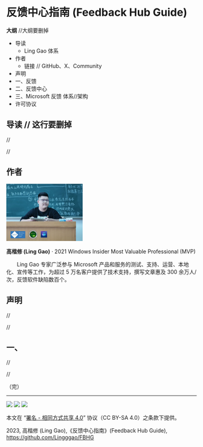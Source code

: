 # 反馈中心指南 (Feedback Hub Guide)

**大纲** //大纲要删掉

- 导读
  - Ling Gao 体系
- 作者
  - 链接 // GitHub、X、Community
- 声明
- 一、反馈
- 二、反馈中心
- 三、Microsoft 反馈 体系//架构
- 许可协议

## 导读 // 这行要删掉

//

//

## 作者

<img src="Images/Ling Gao.jpg" width = "40%" />

**高楷修 (Ling Gao)** · 2021 Windows Insider Most Valuable Professional (MVP)

&emsp;&emsp;Ling Gao 专家广泛参与 Microsoft 产品和服务的测试、支持、运营、本地化、宣传等工作，为超过 5 万名客户提供了技术支持，撰写文章惠及 300 余万人/次，反馈软件缺陷数百个。

## 声明

//

//

## 一、

//

//

（完）

---

<img src="https://mirrors.creativecommons.org/presskit/icons/cc.xlarge.png" width = "3%" /> <img src="https://mirrors.creativecommons.org/presskit/icons/by.xlarge.png" width = "3%" /> <img src="https://mirrors.creativecommons.org/presskit/icons/sa.xlarge.png" width = "3%" />

本文在 “[署名 - 相同方式共享 4.0](https://creativecommons.org/licenses/by-sa/4.0/legalcode.zh-Hans)” 协议（CC BY-SA 4.0）之条款下提供。

2023, 高楷修 (Ling Gao),《反馈中心指南》(Feedback Hub Guide), https://github.com/Lingggao/FBHG

